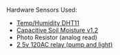 Hardware Sensors Used:

- [Temp/Humidity DHT11](https://www.mouser.com/datasheet/2/758/DHT11-Technical-Data-Sheet-Translated-Version-1143054.pdf)
- [Capacitive Soil Moisture v1.2](https://wiki.dfrobot.com/Capacitive_Soil_Moisture_Sensor_SKU_SEN0193)
- Photo Resistor (analog read)
- [2 5v 120AC relay (pump and light)](https://components101.com/5v-relay-pinout-working-datasheet)
